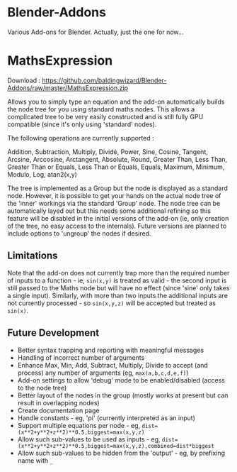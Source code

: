 # Blender-Addons

Various Add-ons for Blender. Actually, just the one for now... 

MathsExpression
===============
Download : https://github.com/baldingwizard/Blender-Addons/raw/master/MathsExpression.zip

Allows you to simply type an equation and the add-on automatically builds the node tree for you using standard maths nodes. This allows a complicated tree to be very easily constructed and is still fully GPU compatible (since it's only using 'standard' nodes).

The following operations are currently supported :

Addition, Subtraction, Multiply, Divide, Power, Sine, Cosine, Tangent, Arcsine, Arccosine, Arctangent, Absolute, Round, Greater Than, Less Than, Greater Than or Equals, Less Than or Equals, Equals, Maximum, Minimum, Modulo, Log, atan2(x,y)

The tree is implemented as a Group but the node is displayed as a standard node. However, it is possible to get your hands on the actual node tree of the 'inner' workings via the standard 'Group' node. The node tree can be automatically layed out but this needs some additional refining so this feature will be disabled in the initial versions of the add-on (ie, only creation of the tree, no easy access to the internals). Future versions are planned to include options to 'ungroup' the nodes if desired.

Limitations
-----------
Note that the add-on does not currently trap more than the required number of inputs to a function - ie, `sin(x,y)` is treated as valid - the second input is still passed to the Maths node but will have no effect (since 'sine' only takes a single input). Similarly, with more than two inputs the additional inputs are not currently processed - so `sin(x,y,z)` will be accepted but treated as `sin(x)`.

Future Development
------------------
* Better syntax trapping and reporting with meaningful messages
* Handling of incorrect number of arguments
* Enhance Max, Min, Add, Subtract, Multiply, Divide to accept (and process) any number of arguments (eg, `max(a,b,c,d,e,f)`)
* Add-on settings to allow 'debug' mode to be enabled/disabled (access to the node tree)
* Better layout of the nodes in the group (mostly works at present but can result in overlapping nodes)
* Create documentation page
* Handle constants - eg, 'pi' (currently interpreted as an input)
* Support multiple equations per node - eg, `dist=(x**2+y**2+z**2)**0.5,biggest=max(x,y,z)`
* Allow such sub-values to be used as inputs - eg, `dist=(x**2+y**2+z**2)**0.5,biggest=max(x,y,z),combined=dist*biggest`
* Allow such sub-values to be hidden from the 'output' - eg, by prefixing name with `_`
